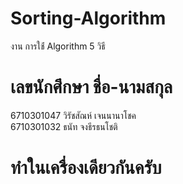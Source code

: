 # Sorting-Algorithm
งาน การใช่้ Algorithm 5 วิธี
# เลขนักศึกษา ชื่อ-นามสกุล
6710301047 วิรัชสัณห์ เจนนานาโชค  <br>
6710301032 ธนัท จงธีรธนโชติ

# ทำในเครื่องเดียวกันครับ
